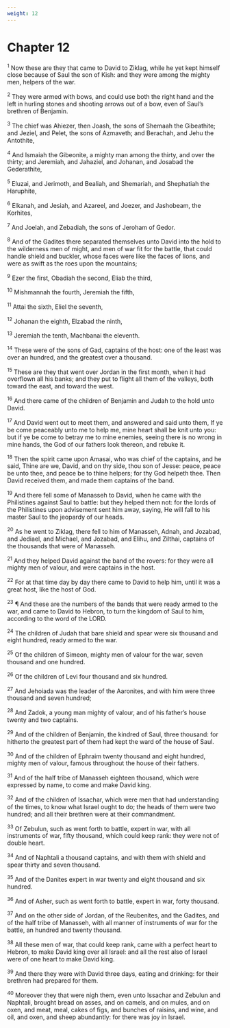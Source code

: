 ```yaml
---
weight: 12
---
```


# Chapter 12

<sup>1</sup> Now these are they that came to David to Ziklag, while he yet kept himself close because of Saul the son of Kish: and they were among the mighty men, helpers of the war. 

<sup>2</sup> They were armed with bows, and could use both the right hand and the left in hurling stones and shooting arrows out of a bow, even of Saul’s brethren of Benjamin. 

<sup>3</sup> The chief was Ahiezer, then Joash, the sons of Shemaah the Gibeathite; and Jeziel, and Pelet, the sons of Azmaveth; and Berachah, and Jehu the Antothite, 

<sup>4</sup> And Ismaiah the Gibeonite, a mighty man among the thirty, and over the thirty; and Jeremiah, and Jahaziel, and Johanan, and Josabad the Gederathite, 

<sup>5</sup> Eluzai, and Jerimoth, and Bealiah, and Shemariah, and Shephatiah the Haruphite, 

<sup>6</sup> Elkanah, and Jesiah, and Azareel, and Joezer, and Jashobeam, the Korhites, 

<sup>7</sup> And Joelah, and Zebadiah, the sons of Jeroham of Gedor. 

<sup>8</sup> And of the Gadites there separated themselves unto David into the hold to the wilderness men of might, and men of war fit for the battle, that could handle shield and buckler, whose faces were like the faces of lions, and were as swift as the roes upon the mountains; 

<sup>9</sup> Ezer the first, Obadiah the second, Eliab the third, 

<sup>10</sup> Mishmannah the fourth, Jeremiah the fifth, 

<sup>11</sup> Attai the sixth, Eliel the seventh, 

<sup>12</sup> Johanan the eighth, Elzabad the ninth, 

<sup>13</sup> Jeremiah the tenth, Machbanai the eleventh. 

<sup>14</sup> These were of the sons of Gad, captains of the host: one of the least was over an hundred, and the greatest over a thousand. 

<sup>15</sup> These are they that went over Jordan in the first month, when it had overflown all his banks; and they put to flight all them of the valleys, both toward the east, and toward the west. 

<sup>16</sup> And there came of the children of Benjamin and Judah to the hold unto David. 

<sup>17</sup> And David went out to meet them, and answered and said unto them, If ye be come peaceably unto me to help me, mine heart shall be knit unto you: but if ye be come to betray me to mine enemies, seeing there is no wrong in mine hands, the God of our fathers look thereon, and rebuke it. 

<sup>18</sup> Then the spirit came upon Amasai, who was chief of the captains, and he said, Thine are we, David, and on thy side, thou son of Jesse: peace, peace be unto thee, and peace be to thine helpers; for thy God helpeth thee. Then David received them, and made them captains of the band. 

<sup>19</sup> And there fell some of Manasseh to David, when he came with the Philistines against Saul to battle: but they helped them not: for the lords of the Philistines upon advisement sent him away, saying, He will fall to his master Saul to the jeopardy of our heads. 

<sup>20</sup> As he went to Ziklag, there fell to him of Manasseh, Adnah, and Jozabad, and Jediael, and Michael, and Jozabad, and Elihu, and Zilthai, captains of the thousands that were of Manasseh. 

<sup>21</sup> And they helped David against the band of the rovers: for they were all mighty men of valour, and were captains in the host. 

<sup>22</sup> For at that time day by day there came to David to help him, until it was a great host, like the host of God. 

<sup>23</sup> ¶ And these are the numbers of the bands that were ready armed to the war, and came to David to Hebron, to turn the kingdom of Saul to him, according to the word of the LORD. 

<sup>24</sup> The children of Judah that bare shield and spear were six thousand and eight hundred, ready armed to the war. 

<sup>25</sup> Of the children of Simeon, mighty men of valour for the war, seven thousand and one hundred. 

<sup>26</sup> Of the children of Levi four thousand and six hundred. 

<sup>27</sup> And Jehoiada was the leader of the Aaronites, and with him were three thousand and seven hundred; 

<sup>28</sup> And Zadok, a young man mighty of valour, and of his father’s house twenty and two captains. 

<sup>29</sup> And of the children of Benjamin, the kindred of Saul, three thousand: for hitherto the greatest part of them had kept the ward of the house of Saul. 

<sup>30</sup> And of the children of Ephraim twenty thousand and eight hundred, mighty men of valour, famous throughout the house of their fathers. 

<sup>31</sup> And of the half tribe of Manasseh eighteen thousand, which were expressed by name, to come and make David king. 

<sup>32</sup> And of the children of Issachar, which were men that had understanding of the times, to know what Israel ought to do; the heads of them were two hundred; and all their brethren were at their commandment. 

<sup>33</sup> Of Zebulun, such as went forth to battle, expert in war, with all instruments of war, fifty thousand, which could keep rank: they were not of double heart. 

<sup>34</sup> And of Naphtali a thousand captains, and with them with shield and spear thirty and seven thousand. 

<sup>35</sup> And of the Danites expert in war twenty and eight thousand and six hundred. 

<sup>36</sup> And of Asher, such as went forth to battle, expert in war, forty thousand. 

<sup>37</sup> And on the other side of Jordan, of the Reubenites, and the Gadites, and of the half tribe of Manasseh, with all manner of instruments of war for the battle, an hundred and twenty thousand. 

<sup>38</sup> All these men of war, that could keep rank, came with a perfect heart to Hebron, to make David king over all Israel: and all the rest also of Israel were of one heart to make David king. 

<sup>39</sup> And there they were with David three days, eating and drinking: for their brethren had prepared for them. 

<sup>40</sup> Moreover they that were nigh them, even unto Issachar and Zebulun and Naphtali, brought bread on asses, and on camels, and on mules, and on oxen, and meat, meal, cakes of figs, and bunches of raisins, and wine, and oil, and oxen, and sheep abundantly: for there was joy in Israel. 


